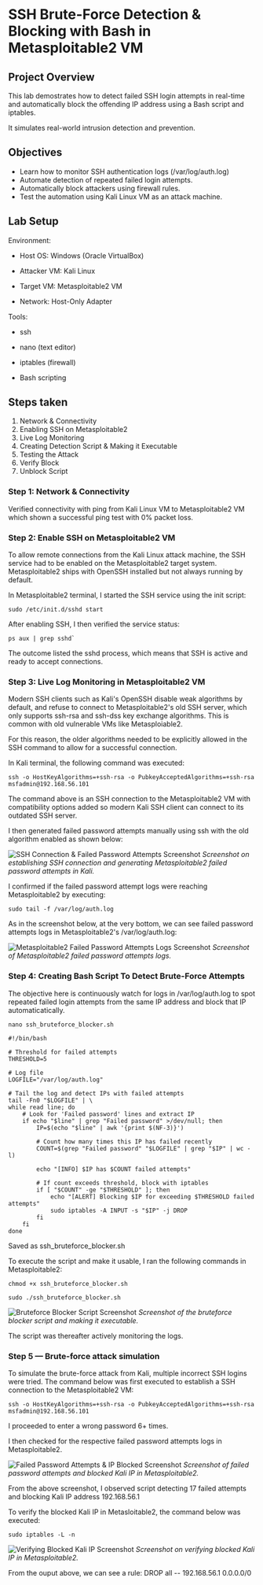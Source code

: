 # SSH Brute-Force Detection & Blocking with Bash in Metasploitable2 VM

## Project Overview

This lab demostrates how to detect failed SSH login attempts in real-time and automatically block the offending IP address using a Bash script and iptables.

It simulates real-world intrusion detection and prevention.

## Objectives

- Learn how to monitor SSH authentication logs (/var/log/auth.log)
- Automate detection of repeated failed login attempts.
- Automatically block attackers using firewall rules.
- Test the automation using Kali Linux VM as an attack machine.

## Lab Setup

Environment:

- Host OS: Windows (Oracle VirtualBox)

- Attacker VM: Kali Linux

- Target VM: Metasploitable2 VM

- Network: Host-Only Adapter

Tools:

- ssh

- nano (text editor)

- iptables (firewall)

- Bash scripting

## Steps taken

1. Network & Connectivity
2. Enabling SSH on Metasploitable2
3. Live Log Monitoring
4. Creating Detection Script & Making it Executable
5. Testing the Attack
6. Verify Block
7. Unblock Script

### Step 1: Network & Connectivity

Verified connectivity with ping from Kali Linux VM to Metasploitable2 VM which shown a successful ping test with 0% packet loss.

### Step 2: Enable SSH on Metasploitable2 VM

To allow remote connections from the Kali Linux attack machine, the SSH service had to be enabled on the Metasploitable2 target system. Metasploitable2 ships with OpenSSH installed but not always running by default.

In Metasploitable2 terminal, I started the SSH service using the init script:

```
sudo /etc/init.d/sshd start
```
After enabling SSH, I then verified the service status:

```
ps aux | grep sshd`
```

The outcome listed the sshd process, which means that SSH is active and ready to accept connections.

### Step 3: Live Log Monitoring in Metasploitable2 VM

Modern SSH clients such as Kali's OpenSSH disable weak algorithms by default, and refuse to connect to Metasploitable2's old SSH server, which only supports ssh-rsa and ssh-dss key exchange algorithms. This is common with old vulnerable VMs like Metasploiable2.

For this reason, the older algorithms needed to be explicitly allowed in the SSH command to allow for a successful connection.

In Kali terminal, the following command was executed:

```
ssh -o HostKeyAlgorithms=+ssh-rsa -o PubkeyAcceptedAlgorithms=+ssh-rsa msfadmin@192.168.56.101
```

The command above is an SSH connection to the Metasploitable2 VM with compatibility options added so modern Kali SSH client can connect to its outdated SSH server. 

I then generated failed password attempts manually using ssh with the old algorithm enabled as shown below:

![SSH Connection & Failed Password Attempts Screenshot](images/SSHConnectfailedPasswd.png)
*Screenshot on establishing SSH connection and generating Metasploitable2 failed password attempts in Kali.*

I confirmed if the failed password attempt logs were reaching Metasploitable2 by executing:

```
sudo tail -f /var/log/auth.log
```

As in the screenshot below, at the very bottom, we can see failed password attempts logs in Metasploitable2's /var/log/auth.log:

![Metasploitable2 Failed Password Attempts Logs Screenshot](images/failedAuthlogs.png)
*Screenshot of Metasploitable2 failed password attempts logs.*

### Step 4: Creating Bash Script To Detect Brute-Force Attempts

The objective here is continuously watch for logs in /var/log/auth.log to spot repeated failed login attempts from the same IP address and block that IP automaticatically.

```
nano ssh_bruteforce_blocker.sh
```

```
#!/bin/bash

# Threshold for failed attempts
THRESHOLD=5

# Log file
LOGFILE="/var/log/auth.log"

# Tail the log and detect IPs with failed attempts
tail -Fn0 "$LOGFILE" | \
while read line; do
    # Look for 'Failed password' lines and extract IP
    if echo "$line" | grep "Failed password" >/dev/null; then
        IP=$(echo "$line" | awk '{print $(NF-3)}')
        
        # Count how many times this IP has failed recently
        COUNT=$(grep "Failed password" "$LOGFILE" | grep "$IP" | wc -l)
        
        echo "[INFO] $IP has $COUNT failed attempts"
        
        # If count exceeds threshold, block with iptables
        if [ "$COUNT" -ge "$THRESHOLD" ]; then
            echo "[ALERT] Blocking $IP for exceeding $THRESHOLD failed attempts"
            sudo iptables -A INPUT -s "$IP" -j DROP
        fi
    fi
done
```

Saved as ssh_bruteforce_blocker.sh

To execute the script and make it usable, I ran the following commands in Metasploitable2:

```
chmod +x ssh_bruteforce_blocker.sh
```

```
sudo ./ssh_bruteforce_blocker.sh
```

![Bruteforce Blocker Script Screenshot](images/script.png)
*Screenshot of the bruteforce blocker script and making it executable.*

The script was thereafter actively monitoring the logs.

### Step 5 — Brute-force attack simulation

To simulate the brute-force attack from Kali, multiple incorrect SSH logins were tried. The command below was first executed to establish a SSH connection to the Metasploitable2 VM:

```
ssh -o HostKeyAlgorithms=+ssh-rsa -o PubkeyAcceptedAlgorithms=+ssh-rsa msfadmin@192.168.56.101
```

I proceeded to enter a wrong password 6+ times.

I then checked for the respective failed password attempts logs in Metasploitable2.

![Failed Password Attempts & IP Blocked Screenshot](images/failedPasswdIPBlocked.png)
*Screenshot of failed password attempts and blocked Kali IP in Metasploitable2.*

From the above screenshot, I observed script detecting 17 failed attempts and blocking Kali IP address 192.168.56.1

To verify the blocked Kali IP in Metasloitable2, the command below was executed: 

```
sudo iptables -L -n
```

![Verifying Blocked Kali IP Screenshot](images/verifyBlockedKaliIP.png)
*Screenshot on verifying blocked Kali IP in Metasploitable2.*

From the ouput above, we can see a rule: DROP       all  --  192.168.56.1        0.0.0.0/0 

